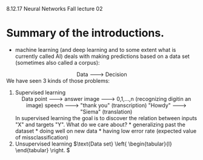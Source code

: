 8.12.17 Neural Networks Fall lecture 02
# Summary of the introductions.
* machine learning (and deep learning and to some extent what is currently called AI) deals with making predictions based on a data set (sometimes also called a corpus):
<center>Data ---> Decision</center>
We have seen 3 kinds of those problems:

  1. Supervised learning
    <center> Data point ---> answer
    image ---> 0,1,...,n (recognizing digitin an image)
    speech ---> "thank you" (transcription)
    "Howdy" ---> "Siema" (translation)</center>
    In supervised learning the goal is to discover the relation between inputs "X" and targets "Y". What do we care about?
    * generalizing past the dataset
    * doing well on new data
    * having low error rate (expected value of missclassification)
  2. Unsupervised learning
    $\text{Data set} \left\{ \begin{tabular}{l} \end{tabular} \right. $
